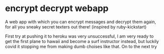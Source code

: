 # encrypt decrypt webapp

A web app with which you can encrypt messages and decrypt them again, for all you sneaky secret texters out there! (inspired by ruby-kickstart)

First try at pushing it to heroku was very unsuccessful, I am very ready to get the first plane to hawaii and become a surf instructor instead, but luckily covid it stopping me from making dumb choises like that. On to the next try
